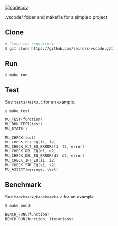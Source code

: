 [![codecov](https://codecov.io/gh/seird/c-vscode/branch/master/graph/badge.svg)](https://codecov.io/gh/seird/c-vscode)

.vscode/ folder and makefile for a simple c project


## Clone 

```bash
# Clone the repository
$ git clone https://github.com/seird/c-vscode.git
```

## Run

    $ make run

## Test

See `tests/tests.c` for an example.

    $ make test


```c
MU_TEST(function)
MU_RUN_TEST(test)
MU_STATS()

MU_CHECK(test)
MU_CHECK_FLT_EQ(f1, f2)
MU_CHECK_FLT_EQ_ERROR(f1, f2, error)
MU_CHECK_DBL_EQ(d1, d2)
MU_CHECK_DBL_EQ_ERROR(d1, d2, error)
MU_CHECK_INT_EQ(i1, i2)
MU_CHECK_STR_EQ(s1, s2)
MU_ASSERT(message, test)
```

## Benchmark

See `benchmark/benchmarks.c` for an example.

    $ make bench

```c
BENCH_FUNC(function)
BENCH_RUN(function, iterations)
```

